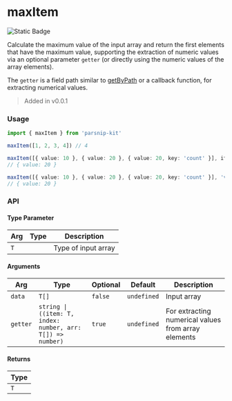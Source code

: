 # maxItem
![Static Badge](https://img.shields.io/badge/Coverage-100.00%-FF8C00)
      
Calculate the maximum value of the input array and return the first elements that have the maximum value, supporting the extraction of numeric values via an optional parameter `getter` (or directly using the numeric values of the array elements).

The `getter` is a field path similar to [getByPath](../object/getByPath) or a callback function, for extracting numerical values.

> Added in v0.0.1



### Usage

```ts
import { maxItem } from 'parsnip-kit'

maxItem([1, 2, 3, 4]) // 4

maxItem([{ value: 10 }, { value: 20 }, { value: 20, key: 'count' }], item => item.value)
// { value: 20 }

maxItem([{ value: 10 }, { value: 20 }, { value: 20, key: 'count' }], 'value')
// { value: 20 }
```


### API

#### Type Parameter

| Arg | Type | Description |
| --- | --- | --- |
| `T` | ` ` | Type of input array |

#### Arguments

| Arg | Type | Optional | Default | Description |
| --- | --- | --- | --- | --- |
| `data` | `T[]` | `false` | `undefined` | Input array |
| `getter` | `string \| ((item: T, index: number, arr: T[]) => number)` | `true` | `undefined` | For extracting numerical values from array elements |

#### Returns

| Type |
| ---  |
| `T`  |
